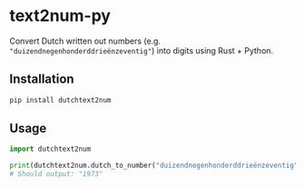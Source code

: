 # text2num-py

Convert Dutch written out numbers (e.g. `"duizendnegenhonderddrieënzeventig"`) into digits using Rust + Python.

## Installation

```bash
pip install dutchtext2num
```

## Usage
```python
import dutchtext2num

print(dutchtext2num.dutch_to_number("duizendnegenhonderddrieënzeventig"))
# Should output: "1973"
```